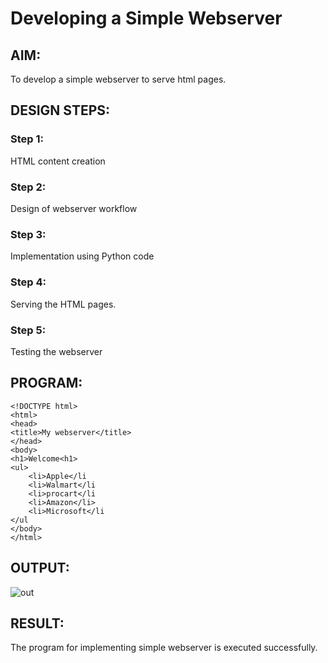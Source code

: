 # Developing a Simple Webserver
## AIM:
To develop a simple webserver to serve html pages.

## DESIGN STEPS:
### Step 1: 
HTML content creation
### Step 2:
Design of webserver workflow
### Step 3:
Implementation using Python code
### Step 4:
Serving the HTML pages.
### Step 5:
Testing the webserver

## PROGRAM:
```
<!DOCTYPE html>
<html>
<head>
<title>My webserver</title>
</head>
<body>
<h1>Welcome<h1>
<ul>
    <li>Apple</li
    <li>Walmart</li
    <li>procart</li
    <li>Amazon</li>
    <li>Microsoft</li
</ul
</body>
</html>
```

## OUTPUT:

![out](https://github.com/santhoshs2004/simplewebserver/assets/129157717/93c6d286-fe2e-4aee-ad02-953c8c66d476)



## RESULT:
The program for implementing simple webserver is executed successfully.
